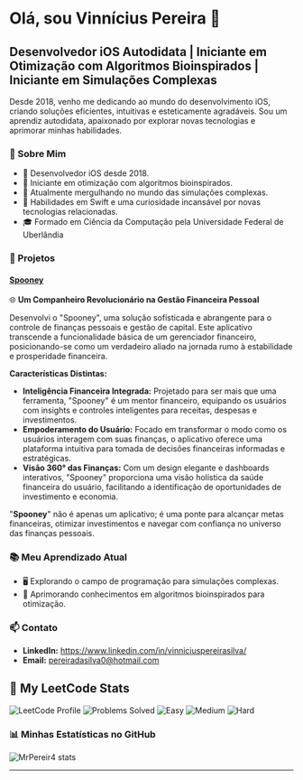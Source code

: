 # Olá, sou Vinnícius Pereira 👋

## Desenvolvedor iOS Autodidata | Iniciante em Otimização com Algoritmos Bioinspirados | Iniciante em Simulações Complexas

Desde 2018, venho me dedicando ao mundo do desenvolvimento iOS, criando soluções eficientes, intuitivas e esteticamente agradáveis. Sou um aprendiz autodidata, apaixonado por explorar novas tecnologias e aprimorar minhas habilidades.

### 🌟 Sobre Mim

- 📱 Desenvolvedor iOS desde 2018.
- 🧬 Iniciante em otimização com algoritmos bioinspirados.
- 🌌 Atualmente mergulhando no mundo das simulações complexas.
- 🚀 Habilidades em Swift e uma curiosidade incansável por novas tecnologias relacionadas.
- 🎓 Formado em Ciência da Computação pela Universidade Federal de Uberlândia

### 💼 Projetos

#### [Spooney](https://github.com/MrPereir4/Spooney)
🌐 **Um Companheiro Revolucionário na Gestão Financeira Pessoal**

Desenvolvi o "Spooney", uma solução sofisticada e abrangente para o controle de finanças pessoais e gestão de capital. Este aplicativo transcende a funcionalidade básica de um gerenciador financeiro, posicionando-se como um verdadeiro aliado na jornada rumo à estabilidade e prosperidade financeira.

**Características Distintas:**
- **Inteligência Financeira Integrada:** Projetado para ser mais que uma ferramenta, "Spooney" é um mentor financeiro, equipando os usuários com insights e controles inteligentes para receitas, despesas e investimentos.
- **Empoderamento do Usuário:** Focado em transformar o modo como os usuários interagem com suas finanças, o aplicativo oferece uma plataforma intuitiva para tomada de decisões financeiras informadas e estratégicas.
- **Visão 360° das Finanças:** Com um design elegante e dashboards interativos, "Spooney" proporciona uma visão holística da saúde financeira do usuário, facilitando a identificação de oportunidades de investimento e economia.

"**Spooney**" não é apenas um aplicativo; é uma ponte para alcançar metas financeiras, otimizar investimentos e navegar com confiança no universo das finanças pessoais.


### 📚 Meu Aprendizado Atual

- 🖥️ Explorando o campo de programação para simulações complexas.
- 🤖 Aprimorando conhecimentos em algoritmos bioinspirados para otimização.

### 📫 Contato

- **LinkedIn:** https://www.linkedin.com/in/vinniciuspereirasilva/
- **Email:** pereiradasilva0@hotmail.com

## 🚀 My LeetCode Stats

![LeetCode Profile](https://img.shields.io/badge/LeetCode-mrpereira-brightgreen)
![Problems Solved](https://img.shields.io/badge/Problems%20Solved-9-blue) ![Easy](https://img.shields.io/badge/Easy-7-green) ![Medium](https://img.shields.io/badge/Medium-2-yellow) ![Hard](https://img.shields.io/badge/Hard-X-red)

### 📊 Minhas Estatísticas no GitHub

![MrPereir4 stats](https://github-readme-stats.vercel.app/api?username=MrPereir4&show_icons=true&theme=radical)

---
